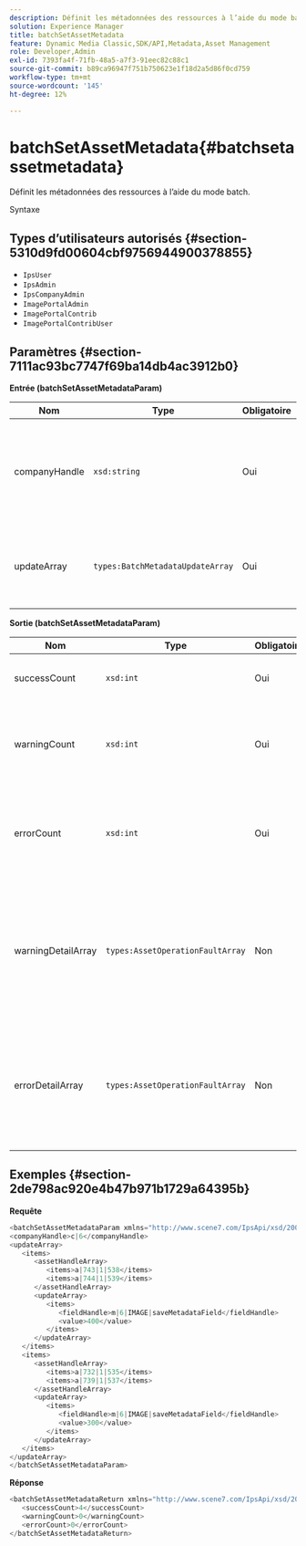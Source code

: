 ```yaml
---
description: Définit les métadonnées des ressources à l’aide du mode batch.
solution: Experience Manager
title: batchSetAssetMetadata
feature: Dynamic Media Classic,SDK/API,Metadata,Asset Management
role: Developer,Admin
exl-id: 7393fa4f-71fb-48a5-a7f3-91eec82c88c1
source-git-commit: b89ca96947f751b750623e1f18d2a5d86f0cd759
workflow-type: tm+mt
source-wordcount: '145'
ht-degree: 12%

---
```


# batchSetAssetMetadata{#batchsetassetmetadata}

Définit les métadonnées des ressources à l’aide du mode batch.

Syntaxe

## Types d’utilisateurs autorisés {#section-5310d9fd00604cbf9756944900378855}

* `IpsUser`
* `IpsAdmin`
* `IpsCompanyAdmin`
* `ImagePortalAdmin`
* `ImagePortalContrib`
* `ImagePortalContribUser`

## Paramètres {#section-7111ac93bc7747f69ba14db4ac3912b0}

**Entrée (batchSetAssetMetadataParam)**

| Nom | Type | Obligatoire | Description |
|---|---|---|---|
| companyHandle | `xsd:string` | Oui | Gestion de l’entreprise dont vous souhaitez définir les métadonnées dans une opération de lot. |
| updateArray | `types:BatchMetadataUpdateArray` | Oui | Tableau des mises à jour de métadonnées appliquées aux ressources. |

**Sortie (batchSetAssetMetadataParam)**

| Nom | Type | Obligatoire | Description |
|---|---|---|---|
| successCount | `xsd:int` | Oui | Nombre de métadonnées correctement définies. |
| warningCount | `xsd:int` | Oui | Nombre d’avertissements générés lorsque l’opération tentait de définir des métadonnées. |
| errorCount | `xsd:int` | Oui | Nombre d’erreurs générées lorsque l’opération tentait de définir des métadonnées. |
| warningDetailArray | `types:AssetOperationFaultArray` | Non | Tableau de détails associés aux ressources générant des avertissements lorsque l’opération tentait de définir des métadonnées par lot pour les ressources. |
| errorDetailArray | `types:AssetOperationFaultArray` | Non | Tableau de détails associés aux ressources qui génèrent des erreurs lorsque l’opération tentait de définir des métadonnées par lot pour les ressources. |

## Exemples {#section-2de798ac920e4b47b971b1729a64395b}

**Requête**

```java {.line-numbers}
<batchSetAssetMetadataParam xmlns="http://www.scene7.com/IpsApi/xsd/2008-01-15">
<companyHandle>c|6</companyHandle>
<updateArray>
   <items>
      <assetHandleArray>
         <items>a|743|1|538</items>
         <items>a|744|1|539</items>
      </assetHandleArray>
      <updateArray>
         <items>
            <fieldHandle>m|6|IMAGE|saveMetadataField</fieldHandle>
            <value>400</value>
         </items>
      </updateArray>
   </items>
   <items>
      <assetHandleArray>
         <items>a|732|1|535</items>
         <items>a|739|1|537</items>
      </assetHandleArray>
      <updateArray>
         <items>
            <fieldHandle>m|6|IMAGE|saveMetadataField</fieldHandle>
            <value>300</value>
         </items>
      </updateArray>
   </items>
</updateArray>
</batchSetAssetMetadataParam>
```

**Réponse**

```java {.line-numbers}
<batchSetAssetMetadataReturn xmlns="http://www.scene7.com/IpsApi/xsd/2008-01-15">
   <successCount>4</successCount>
   <warningCount>0</warningCount>
   <errorCount>0</errorCount>
</batchSetAssetMetadataReturn>
```
